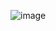 ![image](https://github.com/ShchadkoAndrii/Postman/assets/118735059/63bdff03-392d-4b94-93bb-b5c26ba58e69)
